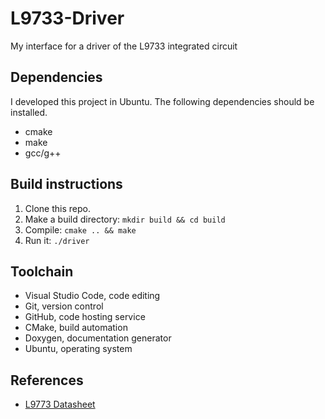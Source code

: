 # L9733-Driver
My interface for a driver of the L9733 integrated circuit

## Dependencies
I developed this project in Ubuntu. The following dependencies should be installed.
* cmake
* make
* gcc/g++

## Build instructions
1. Clone this repo.
2. Make a build directory: `mkdir build && cd build`
3. Compile: `cmake .. && make`
4. Run it: `./driver`

## Toolchain
* Visual Studio Code, code editing
* Git, version control
* GitHub, code hosting service
* CMake, build automation
* Doxygen, documentation generator
* Ubuntu, operating system

## References
* [L9773 Datasheet](https://www.st.com/resource/en/datasheet/l9733.pdf)